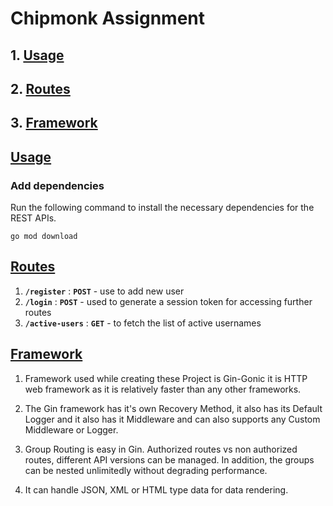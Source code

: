 # Chipmonk Assignment

## 1. [Usage](#usage)

## 2. [Routes](#routes)

## 3. [Framework](#framework)

## [Usage](#usage)

### Add dependencies

Run the following command to install the necessary dependencies for the REST APIs.

```
go mod download
```

## [Routes](#routes)

1. **`/register`**
   : **`POST`** - use to add new user
2. **`/login`**
   : **`POST`** - used to generate a session token for accessing further routes
3. **`/active-users`**
   : **`GET`** - to fetch the list of active usernames

## [Framework](#framework)

1. Framework used while creating these Project is Gin-Gonic it is HTTP web framework as it is relatively faster than any other frameworks.

2. The Gin framework has it's own Recovery Method, it also has its Default Logger and it also has it Middleware and can also supports any Custom Middleware or Logger.

3. Group Routing is easy in Gin. Authorized routes vs non authorized routes, different API versions can be managed. In addition, the groups can be nested unlimitedly without degrading performance.

4. It can handle JSON, XML or HTML type data for data rendering.
